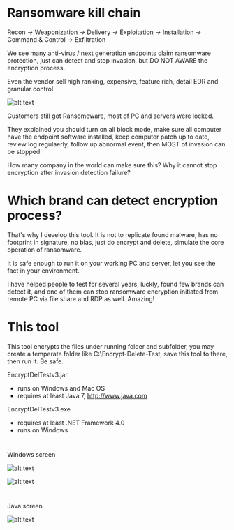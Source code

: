 # Ransomware kill chain

Recon -> Weaponization -> Delivery -> Exploitation -> Installation -> Command & Control -> Exfiltration

We see many anti-virus / next generation endpoints claim ransomware protection, just can detect and stop invasion, but DO NOT AWARE the encryption process.

Even the vendor sell high ranking, expensive, feature rich, detail EDR and granular control

![alt text](https://i1.wp.com/sandiegofreepress.org/wp-content/uploads/2015/12/gold-toilet-paper.jpg?fit=240%2C210&ssl=1)

Customers still got Ransomeware, most of PC and servers were locked.

They explained you should turn on all block mode, make sure all computer have the endpoint software installed, keep computer patch up to date, review log regulaerly, follow up abnormal event, then MOST of invasion can be stopped.

How many company in the world can make sure this?  Why it cannot stop encryption after invasion detection failure?


# Which brand can detect encryption process?

That's why I develop this tool.  It is not to replicate found malware, has no footprint in signature, no bias, just do encrypt and delete, simulate the core operation of ransomware.

It is safe enough to run it on your working PC and server, let you see the fact in your environment.

I have helped people to test for several years, luckly, found few brands can detect it, and one of them can stop ransomware encryption initiated from remote PC via file share and RDP as well.  Amazing!


# This tool

This tool encrypts the files under running folder and subfolder, you may create a temperate folder like C:\Encrypt-Delete-Test\, save this tool to there, then run it.  Be safe.

EncryptDelTestv3.jar
- runs on Windows and Mac OS
- requires at least Java 7, http://www.java.com

EncryptDelTestv3.exe
- requires at least .NET Framework 4.0
- runs on Windows


#

Windows screen


![alt text](https://raw.githubusercontent.com/eddiechu/Encrypt-Delete-Test/main/Image/screen01.png)

![alt text](https://raw.githubusercontent.com/eddiechu/Encrypt-Delete-Test/main/Image/screen03.png)


#

Java screen

![alt text](https://raw.githubusercontent.com/eddiechu/Encrypt-Delete-Test/main/Image/screen04.png)
